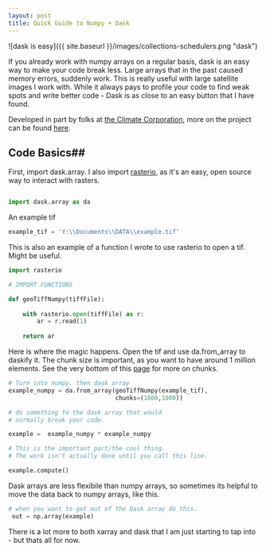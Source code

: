```yaml
---
layout: post
title: Quick Guide to Numpy + Dask 
---
```


![dask is easy]({{ site.baseurl }}/images/collections-schedulers.png "dask")

If you already work with numpy arrays on a regular basis, dask is an easy way to make your code break less. Large arrays that in the past caused memory errors, suddenly work. This is really useful with large satellite images I work with. While it always pays to profile your code to find weak spots and write better code - Dask is as close to an easy button that I have found. 

Developed in part by folks at [the Climate Corporation](https://www.climate.com), more on the project can be found [here](http://xarray.pydata.org/en/stable/dask.html). 

## Code Basics##

First, import dask.array. I also import [rasterio](https://github.com/mapbox/rasterio), as it's an easy, open source way to interact with rasters. 

```python

import dask.array as da

```
An example tif 

```python 
example_tif = 'Y:\\Documents\\DATA\\example.tif'
```
This is also an example of a function I wrote to use rasterio to open a tif. Might be useful. 

```python 
import rasterio

# IMPORT FUNCTIONS

def geoTiffNumpy(tiffFile): 
    
    with rasterio.open(tiffFile) as r:
        ar = r.read(1)
    
    return ar
```
Here is where the magic happens. Open the tif and use da.from_array to daskify it. The chunk size is important, as you want to have around 1 million elements. See the very bottom of this [page](http://xarray.pydata.org/en/stable/dask.html) for more on chunks. 

```python
# Turn into numpy, then dask array
example_numpy = da.from_array(geoTiffNumpy(example_tif),
                              chunks=(1000,1000))

# do something to the dask array that would 
# normally break your code. 

example =  example_numpy * example_numpy

# This is the important part/the cool thing. 
# The work isn't actually done until you call this line. 

example.compute()
```
Dask arrays are less flexibile than numpy arrays, so sometimes its helpful to move the data back to numpy arrays, like this. 

``` python 
# when you want to get out of the Dask array do this. 
 out = np.array(example)
```
There is a lot more to both xarray and dask that I am just starting to tap into - but thats all for now. 
